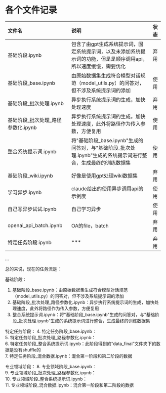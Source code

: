 # 各个文件记录

| 文件名 | 说明 | 状态 |
|:-------|:-----|:-----|
| 基础阶段.ipynb | 包含了由gpt生成系统提示词，固定系统提示词，以及未添加系统提示词的功能，但是是顺序调用api，所以速度缓慢，需要优化 | 弃用 |
| 基础阶段_base.ipynb | 由原始数据集生成符合模型对话规范（model_utils.py）的问答对，但不涉及系统提示词的添加 | 使用 |
| 基础阶段_批次处理.ipynb | 异步执行系统提示词的生成，加快处理速度 | 弃用 |
| 基础阶段_批次处理_路径参数化.ipynb | 异步执行系统提示词的生成，加快处理速度，此外将路径作为传入参数，方便复用 | 使用 |
| 整合系统提示词.ipynb | 将"基础阶段_base.ipynb"生成的问答对，与"基础阶段_批次处理.ipynb"生成的系统提示词进行整合，生成最终的训练数据集 | 使用 |
| 基础阶段_wiki.ipynb | 好像是使用gpt处理wiki数据集 | 弃用 |
| 学习异步.ipynb | claude给出的使用异步调用api的示例度 | 使用 |
| 自己写异步试试.ipynb | 自己学习异步 | 使用 |
| openai_api_batch.ipynb | OA的file，batch | 弃用 |
| 特定任务阶段.ipynb | *** | 弃用 |
...

总的来说，现在的任务流是：

基础阶段：
1. 基础阶段_base.ipynb：由原始数据集生成符合模型对话规范（model_utils.py）的问答对，但不涉及系统提示词的添加                  
2. 基础阶段_批次处理_路径参数化.ipynb：异步执行系统提示词的生成，加快处理速度，此外将路径作为传入参数，方便复用             
3. 整合系统提示词.ipynb：将"基础阶段_base.ipynb"生成的问答对，与"基础阶段_批次处理.ipynb"生成的系统提示词进行整合，生成最终的训练数据集                      

特定任务阶段：
4. 特定任务阶段_base.ipynb：             
5. 特定任务阶段_批次处理_路径参数化.ipynb：                      
6. 特定任务阶段_整合系统提示词.ipynb：此阶段得到的“data_final”文件夹下的数据是没有shuffle的                       
7. 特定任务阶段_混合数据.ipynb：混合第一阶段和第二阶段的数据                

专业领域阶段：
8. 专业领域阶段_base.ipynb：                 
9. 专业领域阶段_批次处理_路径参数化.ipynb：                 
10. 专业领域阶段_整合系统提示词.ipynb：                   
11. 专业领域阶段_混合数据.ipynb：混合第一阶段和第二阶段的数据                          
